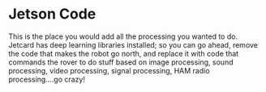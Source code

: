# Jetson Code

This is the place you would add all the processing you wanted to do.
Jetcard has deep learning libraries installed; so you can go ahead,
remove the code that makes the robot go north, and replace it with code
that commands the rover to do stuff based on image processing, sound processing,
video processing, signal processing, HAM radio processing....go crazy!